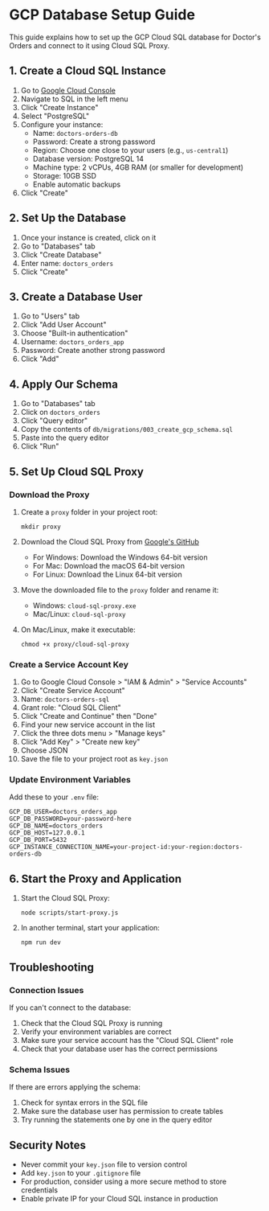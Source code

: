 # GCP Database Setup Guide

This guide explains how to set up the GCP Cloud SQL database for Doctor's Orders and connect to it using Cloud SQL Proxy.

## 1. Create a Cloud SQL Instance

1. Go to [Google Cloud Console](https://console.cloud.google.com/)
2. Navigate to SQL in the left menu
3. Click "Create Instance"
4. Select "PostgreSQL"
5. Configure your instance:
   - Name: `doctors-orders-db`
   - Password: Create a strong password
   - Region: Choose one close to your users (e.g., `us-central1`)
   - Database version: PostgreSQL 14
   - Machine type: 2 vCPUs, 4GB RAM (or smaller for development)
   - Storage: 10GB SSD
   - Enable automatic backups
6. Click "Create"

## 2. Set Up the Database

1. Once your instance is created, click on it
2. Go to "Databases" tab
3. Click "Create Database"
4. Enter name: `doctors_orders`
5. Click "Create"

## 3. Create a Database User

1. Go to "Users" tab
2. Click "Add User Account"
3. Choose "Built-in authentication"
4. Username: `doctors_orders_app`
5. Password: Create another strong password
6. Click "Add"

## 4. Apply Our Schema

1. Go to "Databases" tab
2. Click on `doctors_orders`
3. Click "Query editor"
4. Copy the contents of `db/migrations/003_create_gcp_schema.sql`
5. Paste into the query editor
6. Click "Run"

## 5. Set Up Cloud SQL Proxy

### Download the Proxy

1. Create a `proxy` folder in your project root:
   ```
   mkdir proxy
   ```

2. Download the Cloud SQL Proxy from [Google's GitHub](https://github.com/GoogleCloudPlatform/cloud-sql-proxy/releases)
   - For Windows: Download the Windows 64-bit version
   - For Mac: Download the macOS 64-bit version
   - For Linux: Download the Linux 64-bit version

3. Move the downloaded file to the `proxy` folder and rename it:
   - Windows: `cloud-sql-proxy.exe`
   - Mac/Linux: `cloud-sql-proxy`

4. On Mac/Linux, make it executable:
   ```
   chmod +x proxy/cloud-sql-proxy
   ```

### Create a Service Account Key

1. Go to Google Cloud Console > "IAM & Admin" > "Service Accounts"
2. Click "Create Service Account"
3. Name: `doctors-orders-sql`
4. Grant role: "Cloud SQL Client"
5. Click "Create and Continue" then "Done"
6. Find your new service account in the list
7. Click the three dots menu > "Manage keys"
8. Click "Add Key" > "Create new key"
9. Choose JSON
10. Save the file to your project root as `key.json`

### Update Environment Variables

Add these to your `.env` file:

```
GCP_DB_USER=doctors_orders_app
GCP_DB_PASSWORD=your-password-here
GCP_DB_NAME=doctors_orders
GCP_DB_HOST=127.0.0.1
GCP_DB_PORT=5432
GCP_INSTANCE_CONNECTION_NAME=your-project-id:your-region:doctors-orders-db
```

## 6. Start the Proxy and Application

1. Start the Cloud SQL Proxy:
   ```
   node scripts/start-proxy.js
   ```

2. In another terminal, start your application:
   ```
   npm run dev
   ```

## Troubleshooting

### Connection Issues

If you can't connect to the database:

1. Check that the Cloud SQL Proxy is running
2. Verify your environment variables are correct
3. Make sure your service account has the "Cloud SQL Client" role
4. Check that your database user has the correct permissions

### Schema Issues

If there are errors applying the schema:

1. Check for syntax errors in the SQL file
2. Make sure the database user has permission to create tables
3. Try running the statements one by one in the query editor

## Security Notes

- Never commit your `key.json` file to version control
- Add `key.json` to your `.gitignore` file
- For production, consider using a more secure method to store credentials
- Enable private IP for your Cloud SQL instance in production

